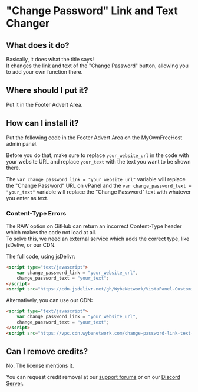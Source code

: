 # "Change Password" Link and Text Changer

## What does it do?  
Basically, it does what the title says!  
It changes the link and text of the "Change Password" button, allowing you to add your own function there.

## Where should I put it?  
Put it in the Footer Advert Area. 

## How can I install it?  

Put the following code in the Footer Advert Area on the MyOwnFreeHost admin panel.  

Before you do that, make sure to replace `your_website_url` in the code with your website URL and replace `your_text` with the text you want to be shown there.  

The `var change_password_link = "your_website_url"` variable will replace the "Change Password" URL on vPanel and the `var change_password_text = "your_text"` variable will replace the "Change Password" text with whatever you enter as text.

### Content-Type Errors
The RAW option on GitHub can return an incorrect Content-Type header which makes the code not load at all.  
To solve this, we need an external service which adds the correct type, like jsDelivr, or our CDN.

The full code, using jsDelivr:

```html
<script type="text/javascript">  
    var change_password_link = "your_website_url",
    change_password_text = "your_text";
</script>  
<script src="https://cdn.jsdelivr.net/gh/WybeNetwork/VistaPanel-Customizations@2.0.0/change-password-link-text-changer/change-password-link-text-changer.js" type="text/javascript"></script>  
```
Alternatively, you can use our CDN:
```html
<script type="text/javascript">  
    var change_password_link = "your_website_url",
    change_password_text = "your_text";
</script>  
<script src="https://vpc.cdn.wybenetwork.com/change-password-link-text-changer/change-password-link-text-changer.js" type="text/javascript"></script>
```

## Can I remove credits?
No. The license mentions it.  

You can request credit removal at our [support forums](https://wybenetwork.com) or on our [Discord Server](https://dsc.gg/ifastnet).